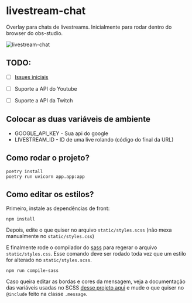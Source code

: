 # livestream-chat

Overlay para chats de livestreams. Inicialmente para rodar dentro do browser do obs-studio.

![livestream-chat](https://user-images.githubusercontent.com/1103672/162596499-ab338e0c-6301-47de-a720-08eff5c36582.gif)

## TODO:

- [ ] [Issues iniciais](https://github.com/dunossauro/livestream-chat/issues)
- [ ] Suporte a API do Youtube
- [ ] Suporte a API da Twitch


## Colocar as duas variáveis de ambiente

- GOOGLE_API_KEY - Sua api do google
- LIVESTREAM_ID - ID de uma live rolando (código do final da URL)

## Como rodar o projeto?

```shell
poetry install
poetry run uvicorn app.app:app
```

## Como editar os estilos?

Primeiro, instale as dependências de front:

```shell
npm install
```

Depois, edite o que quiser no arquivo `static/styles.scss` (não mexa manualmente no `static/styles.css`)

E finalmente rode o compilador do [sass](https://sass-lang.com/) para regerar o arquivo `static/styles.css`. Esse comando deve ser rodado toda vez que um estilo for alterado no `static/styles.scss`.

```shell
npm run compile-sass
```

Caso queira editar as bordas e cores da mensagem, veja a documentação das variáveis usadas no SCSS [desse projeto aqui](https://nigelotoole.github.io/pixel-borders/) e mude o que quiser no `@include` feito na classe `.message`.
